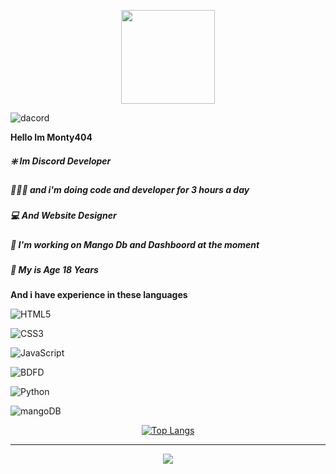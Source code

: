<p align="center"> 
  <img src="https://cdn.discordapp.com/avatars/754912714727358504/250246837da7b41f0e22e40527ed1565.png?size=2048" width="150" />
</p>

![dacord](https://discord.c99.nl/widget/theme-4/754912714727358504.png)

**Hello Im __Monty404__**

<h5 align="left"><b>❇️ Im Discord Developer</b></h3>
<h5 align="left"><b>🧑🏻‍💻 and i'm doing code and developer for 3 hours a day</b></h3>
<h5 align="left"><b>💻 And Website Designer</b></h3>
<h5 align="left"><b>🔰 I'm working on Mango Db and Dashboord at the moment</b></h3>
<h5 align="left"><b>👤 My is Age 18 Years</b></h3>

**And i have experience in these languages**

![HTML5](https://img.shields.io/badge/-HTML5-000000?style=flat&logo=html5&logoColor=ffffff&labelColor=E34F26)

![CSS3](https://img.shields.io/badge/-CSS3-000000?style=flat&logo=css3&logoColor=ffffff&labelColor=1572B6) 

![JavaScript](https://img.shields.io/badge/-JavaScript-000000?style=flat&logo=javascript)

![BDFD](https://img.shields.io/badge/-BDFD-000000?style=flat&logo=BDFD)

![Python](https://img.shields.io/badge/-Python-000000?style=flat&logo=Python)

![mangoDB](https://img.shields.io/badge/-mangoDB-000000?style=flat&logo=mangoDB)

<div align="center">
<p><a href="https://github.com/Monty4O4"><img src="https://github-readme-stats.vercel.app/api/top-langs/?username=Monty4O4&amp;layout=compact" alt="Top Langs"></a></p></div> 

<hr>
<p align="center"> 
<img src="https://svgshare.com/getbyhash/sha1-LHiWlhFDwXbNWTl0arAFCT37jkY=">
 </p>












 
